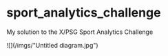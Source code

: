 # sport_analytics_challenge
My solution to the X/PSG Sport Analytics Challenge


![](/imgs/"Untitled diagram.jpg")


